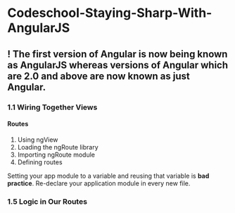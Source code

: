 # Codeschool-Staying-Sharp-With-AngularJS

## ! The first version of Angular is now being known as AngularJS whereas versions of Angular which are 2.0 and above are now known as just Angular.

### 1.1 Wiring Together Views

#### Routes
1. Using ngView
2. Loading the ngRoute library
3. Importing ngRoute module
4. Defining routes

Setting your app module to a variable and reusing that variable is **bad practice**.  Re-declare your application module in every new file.

### 1.5 Logic in Our Routes
